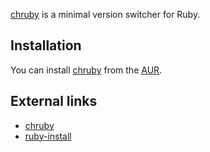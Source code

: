 [chruby](https://github.com/postmodern/chruby#readme) is a minimal version switcher for Ruby.

## Installation

You can install [chruby](https://aur.archlinux.org/packages/chruby/) from the [AUR](/index.php/AUR "AUR").

## External links

*   [chruby](https://github.com/postmodern/chruby#readme)
*   [ruby-install](https://github.com/postmodern/ruby-install#readme)